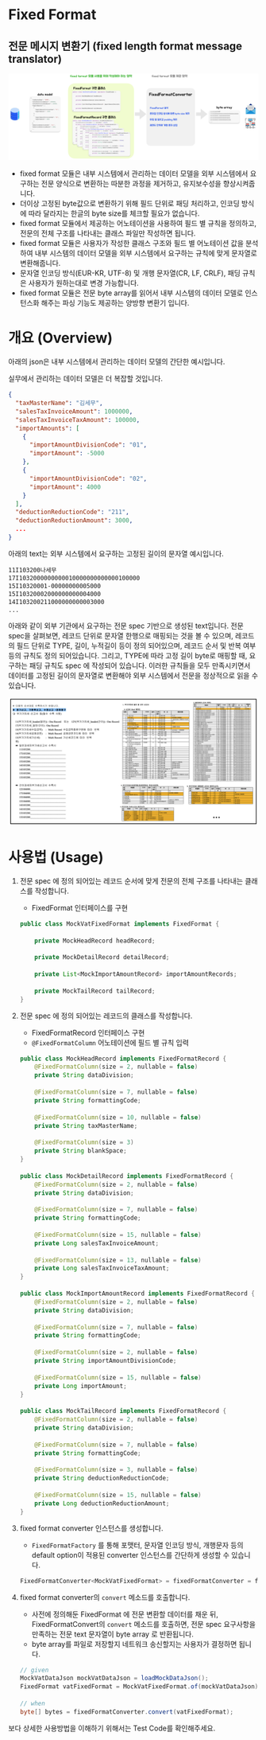 # Fixed Format

## 전문 메시지 변환기 (fixed length format message translator)

![image-overview](images/overview.png)

- fixed format 모듈은 내부 시스템에서 관리하는 데이터 모델을 외부 시스템에서 요구하는 전문 양식으로 변환하는 따분한 과정을 제거하고, 유지보수성을 향상시켜줍니다.
- 더이상 고정된 byte값으로 변환하기 위해 필드 단위로 패딩 처리하고, 인코딩 방식에 따라 달라지는 한글의 byte size를 체크할 필요가 없습니다.
- fixed format 모듈에서 제공하는 어노테이션을 사용하여 필드 별 규칙을 정의하고, 전문의 전체 구조를 나타내는 클래스 파일만 작성하면 됩니다.
- fixed format 모듈은 사용자가 작성한 클래스 구조와 필드 별 어노테이션 값을 분석하여 내부 시스템의 데이터 모델을 외부 시스템에서 요구하는 규칙에 맞게 문자열로 변환해줍니다.
- 문자열 인코딩 방식(EUR-KR, UTF-8) 및 개행 문자열(CR, LF, CRLF), 패딩 규칙은 사용자가 원하는대로 변경 가능합니다.
- fixed format 모듈은 전문 byte array를 읽어서 내부 시스템의 데이터 모델로 인스턴스화 해주는 파싱 기능도 제공하는 양방향 변환기 입니다.

# 개요 (Overview)

아래의 json은 내부 시스템에서 관리하는 데이터 모델의 간단한 예시입니다.

실무에서 관리하는 데이터 모델은 더 복잡할 것입니다.

```json
{
  "taxMasterName": "김세무",
  "salesTaxInvoiceAmount": 1000000,
  "salesTaxInvoiceTaxAmount": 100000,
  "importAmounts": [
    {
      "importAmountDivisionCode": "01",
      "importAmount": -5000
    },
    {
      "importAmountDivisionCode": "02",
      "importAmount": 4000
    }
  ],
  "deductionReductionCode": "211",
  "deductionReductionAmount": 3000,
  ...
}
```

아래의 text는 외부 시스템에서 요구하는 고정된 길이의 문자열 예시입니다.

```text
11I103200나세무       
17I1032000000000010000000000000100000
15I10320001-00000000005000
15I10320002000000000004000
14I103200211000000000003000
...
```

아래와 같이 외부 기관에서 요구하는 전문 spec 기반으로 생성된 text입니다. 전문 spec을 살펴보면, 레코드 단위로 문자열 한행으로 매핑되는 것을 볼 수 있으며, 레코드의 필드 단위로 TYPE, 길이,
누적길이 등이 정의 되어있으며, 레코드 순서 및 반복 여부 등의 규칙도 정의 되어있습니다. 그리고, TYPE에 따라 고정 길이 byte로 매핑할 때, 요구하는 패딩 규칙도 spec 에 작성되어 있습니다. 이러한
규칙들을 모두 만족시키면서 데이터를 고정된 길이의 문자열로 변환해야 외부 시스템에서 전문을 정상적으로 읽을 수 있습니다.

![image-spec](images/spec.png)

# 사용법 (Usage)

1. 전문 spec 에 정의 되어있는 레코드 순서에 맞게 전문의 전체 구조를 나타내는 클래스를 작성합니다.

    - FixedFormat 인터페이스를 구현

   ```java
   public class MockVatFixedFormat implements FixedFormat {
   
       private MockHeadRecord headRecord;
   
       private MockDetailRecord detailRecord;
   
       private List<MockImportAmountRecord> importAmountRecords;
   
       private MockTailRecord tailRecord;
   }
   ```

2. 전문 spec 에 정의 되어있는 레코드의 클래스를 작성합니다.

    - FixedFormatRecord 인터페이스 구현
    - `@FixedFormatColumn` 어노테이션에 필드 별 규칙 입력

   ```java
   public class MockHeadRecord implements FixedFormatRecord {
       @FixedFormatColumn(size = 2, nullable = false)
       private String dataDivision;
   
       @FixedFormatColumn(size = 7, nullable = false)
       private String formattingCode;
   
       @FixedFormatColumn(size = 10, nullable = false)
       private String taxMasterName;
   
       @FixedFormatColumn(size = 3)
       private String blankSpace;
   }
   
   public class MockDetailRecord implements FixedFormatRecord {
       @FixedFormatColumn(size = 2, nullable = false)
       private String dataDivision;
   
       @FixedFormatColumn(size = 7, nullable = false)
       private String formattingCode;
   
       @FixedFormatColumn(size = 15, nullable = false)
       private Long salesTaxInvoiceAmount;
   
       @FixedFormatColumn(size = 13, nullable = false)
       private Long salesTaxInvoiceTaxAmount;
   }
   
   public class MockImportAmountRecord implements FixedFormatRecord {
       @FixedFormatColumn(size = 2, nullable = false)
       private String dataDivision;
   
       @FixedFormatColumn(size = 7, nullable = false)
       private String formattingCode;
   
       @FixedFormatColumn(size = 2, nullable = false)
       private String importAmountDivisionCode;
   
       @FixedFormatColumn(size = 15, nullable = false)
       private Long importAmount;
   }
   
   public class MockTailRecord implements FixedFormatRecord {
       @FixedFormatColumn(size = 2, nullable = false)
       private String dataDivision;
   
       @FixedFormatColumn(size = 7, nullable = false)
       private String formattingCode;
   
       @FixedFormatColumn(size = 3, nullable = false)
       private String deductionReductionCode;
   
       @FixedFormatColumn(size = 15, nullable = false)
       private Long deductionReductionAmount;
   }
   ```

3. fixed format converter 인스턴스를 생성합니다.

    - `FixedFormatFactory` 를 통해 포맷터, 문자열 인코딩 방식, 개행문자 등의 default option이 적용된 converter 인스턴스를 간단하게 생성할 수 있습니다.

   ```java
   FixedFormatConverter<MockVatFixedFormat> = fixedFormatConverter = fixedFormatFactory.getConverter();
   ```

4. fixed format converter의 `convert` 메소드를 호출합니다.

    - 사전에 정의해둔 FixedFormat 에 전문 변환할 데이터를 채운 뒤, FixedFormatConvert의 `convert` 메소드를 호출하면, 전문 spec 요구사항을 만족하는 전문 text 문자열이
      byte array 로 반환됩니다.
    - byte array를 파일로 저장할지 네트워크 송신할지는 사용자가 결정하면 됩니다.

   ```java
   // given
   MockVatDataJson mockVatDataJson = loadMockDataJson();
   FixedFormat vatFixedFormat = MockVatFixedFormat.of(mockVatDataJson);
   
   // when
   byte[] bytes = fixedFormatConverter.convert(vatFixedFormat);
   ```

보다 상세한 사용방법을 이해하기 위해서는 Test Code를 확인해주세요.
